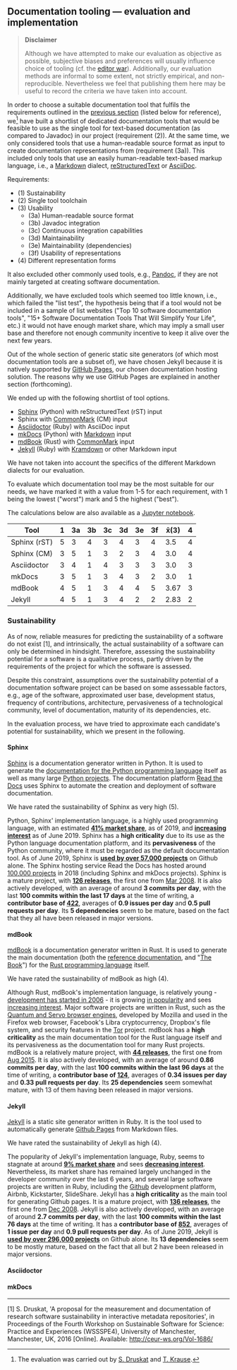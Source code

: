 ## Documentation tooling &mdash; evaluation and implementation

> **Disclaimer**
>
> Although we have attempted to make our evaluation as objective as possible,
> subjective biases and preferences will usually influence choice of tooling
> (cf. the [editor war](https://en.wikipedia.org/wiki/Editor_war)).
> Additionally, our evaluation methods are informal to some extent, not strictly 
> empirical, and non-reproducible. Nevertheless we feel that publishing them
> here may be useful to record the criteria we have taken into account.


In order to choose a suitable documentation tool that fulfils the requirements
outlined in the [previous section](./index.md) (listed below for reference), 
we[^1] have built a shortlist of dedicated documentation tools that would be
feasible to use as the single tool for text-based documentation (as compared to
Javadoc) in our project (requirement (2)). At the same time, we only considered
tools that use a human-readable source format as input to create documentation
representations from (requirement (3a)). This included only tools that use an
easily human-readable text-based markup language, i.e., a 
[Markdown](https://en.wikipedia.org/wiki/Markdown) dialect,
[reStructuredText](https://en.wikipedia.org/wiki/ReStructuredText) or
[AsciiDoc](https://en.wikipedia.org/wiki/AsciiDoc).

Requirements:
- (1) Sustainability
- (2) Single tool toolchain
- (3) Usability  
	- (3a) Human-readable source format  
	- (3b) Javadoc integration  
	- (3c) Continuous integration capabilities  
	- (3d) Maintainability
	- (3e) Maintainability (dependencies)
	- (3f) Usability of representations
- (4) Different representation forms  

It also excluded other commonly used tools, e.g., 
[Pandoc](https://en.wikipedia.org/wiki/Pandoc), if they are not mainly
targeted at creating software documentation.

Additionally, we have excluded tools which seemed too little known, i.e., which
failed the "list test", the hypothesis being that if a tool would not be 
included in a sample of list websites ("Top 10 software documentation tools", 
"15+ Software Documentation Tools That Will Simplify Your Life", etc.) it would
not have enough market share, which may imply a small user base and therefore
not enough community incentive to keep it alive over the next few years.

Out of the whole section of generic static site generators (of which most 
documentation tools are a subset of), we have chosen Jekyll because it is
natively supported by [GitHub Pages](https://pages.github.com/), our chosen
documentation hosting solution. The reasons why we use GitHub Pages are
explained in another section (forthcoming).

We ended up with the following shortlist of tool options.

- [Sphinx](http://www.sphinx-doc.org/en/master/) (Python) with reStructuredText (rST) input
- Sphinx with [CommonMark](https://recommonmark.readthedocs.io/en/latest/index.html) (CM) input
- [Asciidoctor](https://asciidoctor.org/) (Ruby) with AsciiDoc input
- [mkDocs](https://www.mkdocs.org/) (Python) with [Markdown](https://python-markdown.github.io/) input
- [mdBook](https://github.com/rust-lang-nursery/mdBook) (Rust) with [CommonMark](https://github.com/raphlinus/pulldown-cmark) input
- [Jekyll](https://jekyllrb.com/) (Ruby) with [Kramdown](https://kramdown.gettalong.org/) or other Markdown input

We have not taken into account the specifics of the different Markdown dialects
for our evaluation.

To evaluate which documentation tool may be the most suitable for our needs, we
have marked it with a value from 1-5 for each requirement, with 1 being the
lowest ("worst") mark and 5 the highest ("best").

The calculations below are also available as a 
[Jupyter notebook](https://nbviewer.jupyter.org/github/sdruskat/hexatomic.github.io/blob/src/src/static/ipynb/Hexatomic%20Project%20-%20Documentation%20Tooling%20Evaluation.ipynb).

|     Tool     | 1 | 3a | 3b | 3c | 3d | 3e | 3f | x̄(3)  | 4 |
|--------------|---|----|----|----|----|----|----|-------|---|
| Sphinx (rST) | 5 | 3  | 4  | 3  | 4  | 3  | 4  |  3.5  | 4 |
| Sphinx (CM)  | 3 | 5  | 1  | 3  | 2  | 3  | 4  |  3.0  | 4 |
| Asciidoctor  | 3 | 4  | 1  | 4  | 3  | 3  | 3  |  3.0  | 3 |
| mkDocs       | 3 | 5  | 1  | 3  | 4  | 3  | 2  |  3.0  | 1 |
| mdBook       | 4 | 5  | 1  | 3  | 4  | 4  | 5  |  3.67 | 3 |
| Jekyll       | 4 | 5  | 1  | 3  | 4  | 2  | 2  |  2.83 | 2 |


### Sustainability

As of now, reliable measures for predicting the sustainability of a software do 
not exist [1], and intrinsically, the actual sustainability of a software can
only be determined in hindsight. Therefore, assessing the sustainability
potential for a software is a qualitative process, partly driven by the
requirements of the project for which the software is assessed.

Despite this constraint, assumptions over the sustainability potential of a
documentation software project can be based on some assessable factors, e.g., 
age of the software, approximated user base, development status, frequency of 
contributions, architecture, pervasiveness of a technological community,
level of documentation, maturity of its dependencies, etc.

In the evaluation process, we have tried to approximate each candidate's
potential for sustainability, which we present in the following.

#### Sphinx <i class="fa fa-star"></i><i class="fa fa-star"></i><i class="fa fa-star"></i><i class="fa fa-star"></i><i class="fa fa-star"></i>

[Sphinx](http://www.sphinx-doc.org/) is a documentation generator written in
Python. It is used to generate the [documentation for the Python programming
language](https://docs.python.org/) itself as well as many large 
[Python projects](http://www.sphinx-doc.org/en/master/examples.html). The
documentation platform [Read the Docs](https://readthedocs.org/) uses Sphinx to
automate the creation and deployment of software documentation.

We have rated the sustainability of Sphinx as very high (5).

Python, Sphinx' implementation language, is a highly used programming language, with an estimated [**41% market share**](https://insights.stackoverflow.com/survey/2019#technology-_-programming-scripting-and-markup-languages),
as of 2019, and [**increasing interest**](https://trends.google.com/trends/explore?date=all&q=%2Fm%2F05z1_#TIMESERIES) as of June 2019.
Sphinx has a **high criticality** due to its use as the Python language documentation platform,
and its **pervasiveness** of the Python community, where it must be regarded as the default documentation tool.
As of June 2019, Sphinx is [**used by over 57,000 projects**](https://github.com/sphinx-doc/sphinx/network/dependents) on Github alone.
The Sphinx hosting service Read the Docs has hosted around [100,000 projects](https://blog.readthedocs.com/read-the-docs-2018-stats/) in 2018 (including Sphinx and mkDocs projects).
Sphinx is a mature project, with **[126 releases](https://github.com/sphinx-doc/sphinx/releases)**, the first one from [Mar 2008](https://github.com/sphinx-doc/sphinx/releases/tag/v0.1.61611).
It is also actively developed, with an average of around **3 commits per day**, with the last **100 commits within the last 17 days** at the time of writing, 
a **contributor base of [422](https://github.com/sphinx-doc/sphinx/graphs/contributors)**, averages of **0.9 issues per day** and **0.5 pull requests per day**.
Its **5 dependencies** seem to be mature, based on the fact that they all have been released in major versions.

#### mdBook <i class="fa fa-star"></i><i class="fa fa-star"></i><i class="fa fa-star"></i><i class="fa fa-star"></i><i class="fa fa-star-o"></i>

[mdBook](https://rust-lang-nursery.github.io/mdBook/) is a documentation generator written in
Rust. It is used to generate the main documentation (both the [reference documentation](https://doc.rust-lang.org/nightly/reference/), and "[The Book](https://doc.rust-lang.org/book/)") for the [Rust programming
language](https://www.rust-lang.org/) itself.

We have rated the sustainability of mdBook as high (4).

Although Rust, mdBook's implementation language, is relatively young - [development has started in 2006](http://web.archive.org/web/20160609195720/https://www.rust-lang.org/faq.html#project) -
it is growing [in popularity](https://insights.stackoverflow.com/survey/2019#most-loved-dreaded-and-wanted) and sees [increasing interest](https://trends.google.com/trends/explore?date=all&q=%2Fm%2F0dsbpg6#TIMESERIES).
Major software projects are written in Rust, such as the [Quantum and Servo browser engines](https://en.wikipedia.org/wiki/Quantum_(Mozilla)), developed by Mozilla and used in the Firefox web browser,
Facebook's Libra cryptocurrency, Dropbox's file system, and security features in the [Tor](https://www.torproject.org/) project. 
mdBook has a **high criticality** as the main documentation tool for the Rust language itself and its pervasiveness as the documentation tool for many Rust projects.
mdBook is a relatively mature project, with [**44 releases**](https://github.com/rust-lang-nursery/mdBook/releases), the first one from [Aug 2015](https://github.com/rust-lang-nursery/mdBook/releases/tag/v0.0.1).
It is also actively developed, with an average of around **0.86 commits per day**, with the last **100 commits within the last 96 days** at the time of writing, 
a **contributor base of [124](https://github.com/rust-lang-nursery/mdBook/graphs/contributors)**, averages of **0.34 issues per day** and **0.33 pull requests per day**.
Its **25 dependencies** seem somewhat mature, with 13 of them having been released in major versions.

#### Jekyll <i class="fa fa-star"></i><i class="fa fa-star"></i><i class="fa fa-star"></i><i class="fa fa-star"></i><i class="fa fa-star-o"></i>

[Jekyll](https://jekyllrb.com/) is a static site generator written in
Ruby. It is the tool used to automatically generate [Github Pages](https://pages.github.com/) from Markdown files.

We have rated the sustainability of Jekyll as high (4).

The popularity of Jekyll's implementation language, Ruby, seems to stagnate at around [**9% market share**](https://insights.stackoverflow.com/survey/2019#technology-_-programming-scripting-and-markup-languages) and sees [**decreasing interest**](https://trends.google.com/trends/explore?date=all&q=%2Fm%2F06ff5#TIMESERIES).
Nevertheless, its market share has remained largely unchanged in the developer community over the last 6 years, and several large software projects are written in Ruby,
including the [Github](https://github.com/) development platform, Airbnb, Kickstarter, SlideShare.
Jekyll has a **high criticality** as the main tool for generating Github pages.
It is a mature project, with [**136 releases**](https://github.com/jekyll/jekyll/releases), the first one from [Dec 2008](https://github.com/jekyll/jekyll/releases/tag/v0.1.3).
Jekyll is also actively developed, with an average of around **2.7 commits per day**, with the last **100 commits within the last 76 days** at the time of writing.
It has a **contributor base of [852](https://github.com/jekyll/jekyll/graphs/contributors)**, averages of **1 issue per day** and **0.9 pull requests per day**.
As of June 2019, Jekyll is [**used by over 296,000 projects**](https://github.com/jekyll/jekyll/network/dependents) on Github alone.
Its **13 dependencies** seem to be mostly mature, based on the fact that all but 2 have been released in major versions.

#### Asciidoctor <i class="fa fa-star"></i><i class="fa fa-star"></i><i class="fa fa-star"></i><i class="fa fa-star-o"></i><i class="fa fa-star-o"></i>

#### mkDocs <i class="fa fa-star"></i><i class="fa fa-star"></i><i class="fa fa-star"></i><i class="fa fa-star-o"></i><i class="fa fa-star-o"></i>

---


[1] S. Druskat, 'A proposal for the measurement and documentation of research 
software sustainability in interactive metadata repositories', in Proceedings of 
the Fourth Workshop on Sustainable Software for Science: Practice and 
Experiences (WSSSPE4), University of Manchester, Manchester, UK, 2016 [Online]. 
Available: <http://ceur-ws.org/Vol-1686/>

[^1]: The evaluation was carried out by [S. Druskat](https://sdruskat.net/) and 
[T. Krause](https://www.linguistik.hu-berlin.de/de/institut/professuren/korpuslinguistik/mitarbeiter-innen/thomas).